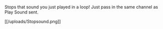 Stops that sound you just played in a loop! Just pass in the same channel as Play Sound sent.

[[/uploads/Stopsound.png]]